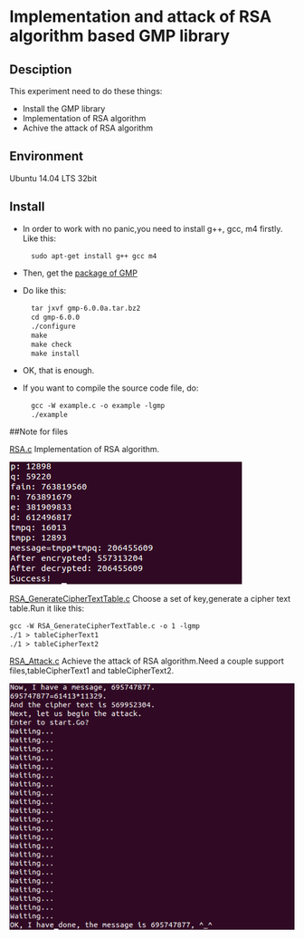 # Implementation and attack of RSA algorithm based GMP library

## Desciption

This experiment need to do these things:

- Install the GMP library
- Implementation of RSA algorithm
- Achive the attack of RSA algorithm

## Environment

Ubuntu 14.04 LTS 32bit

## Install

- In order to work with no panic,you need to install g++, gcc, m4 firstly. Like this:

		sudo apt-get install g++ gcc m4

- Then, get the [package of GMP](GMP/gmp-6.0.0a.tar.bz2)
- Do like this:

    	tar jxvf gmp-6.0.0a.tar.bz2
    	cd gmp-6.0.0
		./configure
    	make
		make check
		make install

- OK, that is enough.
- If you want to compile the source code file, do:

		gcc -W example.c -o example -lgmp
    	./example

##Note for files

[RSA.c](RSA.c) Implementation of RSA algorithm.


![Effect diagram](img/1.png)

[RSA_GenerateCipherTextTable.c](RSA_GenerateCipherTextTable.c) Choose a set of key,generate a cipher text table.Run it like this:

	gcc -W RSA_GenerateCipherTextTable.c -o 1 -lgmp 
    ./1 > tableCipherText1
	./1 > tableCipherText2


[RSA_Attack.c](RSA_Attack.c) Achieve the attack of RSA algorithm.Need a couple support files,tableCipherText1 and tableCipherText2.

![Effect diagram](img/2.png)


